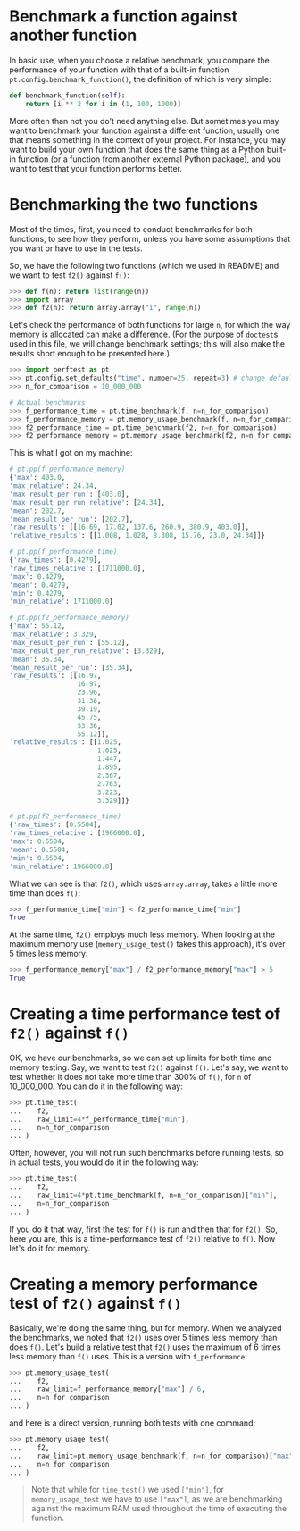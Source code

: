 # Benchmark a function against another function

In basic use, when you choose a relative benchmark, you compare the performance of your function with that of a built-in function `pt.config.benchmark_function()`, the definition of which is very simple:

```python
def benchmark_function(self):
    return [i ** 2 for i in (1, 100, 1000)]

```

More often than not you do't need anything else. But sometimes you may want to benchmark your function against a different function, usually one that means something in the context of your project. For instance, you may want to build your own function that does the same thing as a Python built-in function (or a function from another external Python package), and you want to test that your function performs better.


# Benchmarking the two functions

Most of the times, first, you need to conduct benchmarks for both functions, to see how they perform, unless you have some assumptions that you want or have to use in the tests. 

So, we have the following two functions (which we used in README) and we want to test `f2()` against `f()`:

```python
>>> def f(n): return list(range(n))
>>> import array
>>> def f2(n): return array.array("i", range(n))

```

Let's check the performance of both functions for large `n`, for which the way memory is allocated can make a difference. (For the purpose of `doctest`s used in this file, we will change benchmark settings; this will also make the results short enough to be presented here.)

```python
>>> import perftest as pt
>>> pt.config.set_defaults("time", number=25, repeat=3) # change defaults - both functions will use these settings
>>> n_for_comparison = 10_000_000

# Actual benchmarks
>>> f_performance_time = pt.time_benchmark(f, n=n_for_comparison)
>>> f_performance_memory = pt.memory_usage_benchmark(f, n=n_for_comparison)
>>> f2_performance_time = pt.time_benchmark(f2, n=n_for_comparison)
>>> f2_performance_memory = pt.memory_usage_benchmark(f2, n=n_for_comparison)

```

This is what I got on my machine:

```python
# pt.pp(f_performance_memory)
{'max': 403.0,
'max_relative': 24.34,
'max_result_per_run': [403.0],
'max_result_per_run_relative': [24.34],
'mean': 202.7,
'mean_result_per_run': [202.7],
'raw_results': [[16.69, 17.02, 137.6, 260.9, 380.9, 403.0]],
'relative_results': [[1.008, 1.028, 8.308, 15.76, 23.0, 24.34]]}

# pt.pp(f_performance_time)
{'raw_times': [0.4279],
'raw_times_relative': [1711000.0],
'max': 0.4279,
'mean': 0.4279,
'min': 0.4279,
'min_relative': 1711000.0}

# pt.pp(f2_performance_memory)
{'max': 55.12,
'max_relative': 3.329,
'max_result_per_run': [55.12],
'max_result_per_run_relative': [3.329],
'mean': 35.34,
'mean_result_per_run': [35.34],
'raw_results': [[16.97,
                 16.97,
                 23.96,
                 31.38,
                 39.19,
                 45.75,
                 53.36,
                 55.12]],
'relative_results': [[1.025,
                      1.025,
                      1.447,
                      1.895,
                      2.367,
                      2.763,
                      3.223,
                      3.329]]}

# pt.pp(f2_performance_time)
{'raw_times': [0.5504],
'raw_times_relative': [1966000.0],
'max': 0.5504,
'mean': 0.5504,
'min': 0.5504,
'min_relative': 1966000.0}

```

What we can see is that `f2()`, which uses `array.array`, takes a little more time than does `f()`:

```python
>>> f_performance_time["min"] < f2_performance_time["min"]
True

```

At the same time, `f2()` employs much less memory. When looking at the maximum memory use (`memory_usage_test()` takes this approach), it's over 5 times less memory:

```python
>>> f_performance_memory["max"] / f2_performance_memory["max"] > 5
True

```


# Creating a time performance test of `f2()` against `f()`

OK, we have our benchmarks, so we can set up limits for both time and memory testing. Say, we want to test `f2()` against `f()`. Let's say, we want to test whether it does not take more time than 300% of `f()`, for `n` of 10_000_000. You can do it in the following way:

```python
>>> pt.time_test(
...    f2,
...    raw_limit=4*f_performance_time["min"],
...    n=n_for_comparison
... )

```

Often, however, you will not run such benchmarks before running tests, so in actual tests, you would do it in the following way:

```python
>>> pt.time_test(
...    f2,
...    raw_limit=4*pt.time_benchmark(f, n=n_for_comparison)["min"],
...    n=n_for_comparison
... )

```

If you do it that way, first the test for `f()` is run and then that for `f2()`. So, here you are, this is a time-performance test of `f2()` relative to `f()`. Now let's do it for memory.


# Creating a memory performance test of `f2()` against `f()`

Basically, we're doing the same thing, but for memory. When we analyzed the benchmarks, we noted that `f2()` uses over 5 times less memory than does `f()`. Let's build a relative test that `f2()` uses the maximum of 6 times less memory than `f()` uses. This is a version with `f_performance`:

```python
>>> pt.memory_usage_test(
...    f2,
...    raw_limit=f_performance_memory["max"] / 6,
...    n=n_for_comparison
... )

```

and here is a direct version, running both tests with one command:

```python
>>> pt.memory_usage_test(
...    f2,
...    raw_limit=pt.memory_usage_benchmark(f, n=n_for_comparison)["max"] / 6,
...    n=n_for_comparison
... )

```

> Note that while for `time_test()` we used `["min"]`, for `memory_usage_test` we have to use `["max"]`, as we are benchmarking against the maximum RAM used throughout the time of executing the function.